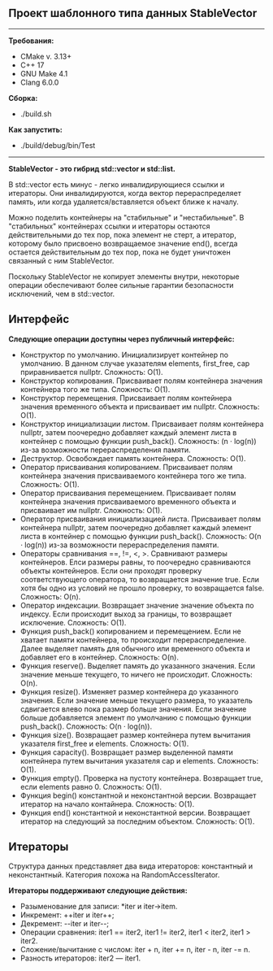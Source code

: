 <h2>Проект шаблонного типа данных StableVector</h2>

---
__Требования:__
- CMake v. 3.13+
- C++ 17
- GNU Make 4.1
- Clang 6.0.0

__Сборка:__
- ./build.sh

__Как запустить:__
- ./build/debug/bin/Test

---

__StableVector - это гибрид std::vector и std::list.__

В std::vector есть минус - легко инвалидирующиеся ссылки и итераторы. Они инвалидируются, когда вектор перераспределяет память, или когда удаляется/вставляется объект ближе к началу. 

Можно поделить контейнеры на "стабильные" и "нестабильные". В "стабильных" контейнерах ссылки и итераторы остаются действительными до тех пор, пока элемент не стерт, а итератор, которому было присвоено возвращаемое значение end(), всегда остается действительным до тех пор, пока не будет уничтожен связанный с ним StableVector.

Поскольку StableVector не копирует элементы внутри, некоторые операции обеспечивают более сильные гарантии безопасности исключений, чем в std::vector. 


<h2>Интерфейс</h2>

__Следующие операции доступны через публичный интерфейс:__
- Конструктор по умолчанию. Инициализирует контейнер по умолчанию. В данном случае указателям elements, first_free, cap приравнивается nullptr. Сложность: O(1).
- Конструктор копирования. Присваивает полям контейнера значения контейнера того же типа. Сложность: O(1).
- Конструктор перемещения. Присваивает полям контейнера значения временного объекта и присваивает им nullptr. Сложность: O(1).
- Конструктор инициализации листом. Присваивает полям контейнера nullptr, затем поочередно добавляет каждый элемент листа в контейнер с помощью функции push_back().  Сложность: (n · log(n)) из-за возможности перераспределения памяти.
- Деструктор. Освобождает память контейнера. Сложность: O(1).
- Оператор присваивания копированием. Присваивает полям контейнера значения присваиваемого контейнера того же типа. Сложность: O(1).
- Оператор присваивания перемещением. Присваивает полям контейнера значения присваиваемого временного объекта и присваивает им nullptr. Сложность: O(1).
- Оператор присваивания инициализацией листа. Присваивает полям контейнера nullptr, затем поочередно добавляет каждый элемент листа в контейнер с помощью функции push_back().  Сложность: O(n · log(n)) из-за возможности перераспределения памяти.
- Операторы сравнивания ==, !=, <, >.  Сравнивают размеры контейнеров. Елси размеры равны, то поочередно сравниваются объекты контейнеров. Если они проходят проверку соответствующего оператора, то возвращается значение true. Если хотя бы одно из условий не прошло проверку, то возвращается false. Сложность: O(n).
- Оператор индексации. Возвращает значение значение объекта по индексу. Если происходит выход за границы, то возвращает исключение. Сложность: O(1).
- Функция push_back() копированием и перемещением. Если не хватает памяти контейнера, то происходит перераспределение. Далее выделяет память для обычного или временного объекта и добавляет его в контейнер. Сложность: O(n).
- Функция reserve(). Выделяет память до указанного значения. Если значение меньше текущего, то ничего не происходит. Сложность: O(n).
- Функция resize(). Изменяет размер контейнера до указанного значения. Если значение меньше текущего размера, то указатель сдвигается влево пока размер больше значения. Если значение больше добавляется элемент по умолчанию с помощью функции push_back(). Сложность: O(n · log(n)).
- Функция size(). Возвращает размер контейнера путем вычитания указателя first_free и elements. Сложность: O(1).
- Функция capacity(). Возвращает размер выделенной памяти контейнера путем вычитания указателя cap и elements. Сложность: O(1).
- Функция empty(). Проверка на пустоту контейнера. Возвращает true, если elements равно 0. Сложность: O(1).
- Функция begin() константной и неконстантной версии. Возвращает итератор на начало контайнера. Сложность: O(1).
- Функция end() константной и неконстантной версии. Возвращает итератор на следующий за последним объектом. Сложность: O(1).

<h2>Итераторы</h2>

Структура данных представляет два вида итераторов: константный и неконстантный. Категория похожа на  RandomAccessIterator.

__Итераторы поддерживают следующие действия:__
- Разыменование для записи: *iter и iter→item.
- Инкремент: ++iter и iter++;
- Декремент: --iter и iter--;
- Операции сравнения: iter1 ==  iter2,  iter1 !=  iter2,  iter1 <  iter2,  iter1 >  iter2.
- Сложение/вычитание с числом: iter + n, iter += n, iter - n, iter -= n.
- Разность итераторов: iter2 — iter1.
